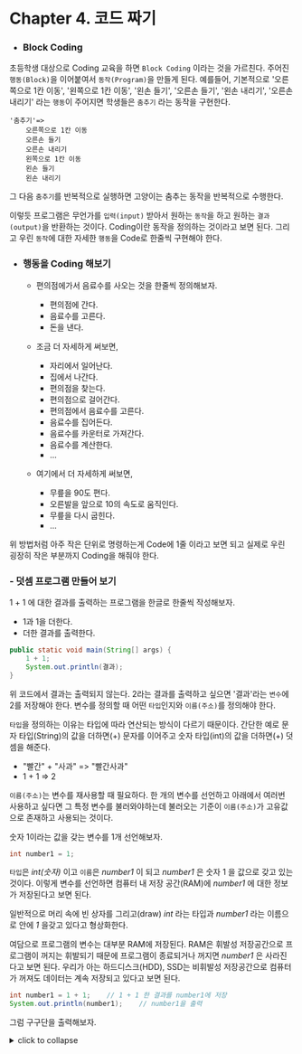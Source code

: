 # Chapter 4. 코드 짜기

- ### Block Coding
초등학생 대상으로 Coding 교육을 하면 `Block Coding` 이라는 것을 가르친다. 주어진 `행동(Block)`을 이어붙여서 `동작(Program)`을 만들게 된다. 예를들어, 기본적으로 '오른쪽으로 1칸 이동', '왼쪽으로 1칸 이동', '왼손 들기', '오른손 들기', '왼손 내리기', '오른손 내리기' 라는 `행동`이 주어지면 학생들은 `춤추기` 라는 동작을 구현한다. 
```
'춤추기'=>
	오른쪽으로 1칸 이동
	오른손 들기
	오른손 내리기
	왼쪽으로 1칸 이동
	왼손 들기
	왼손 내리기
```
그 다음 `춤추기`를 반복적으로 실행하면 고양이는 춤추는 동작을 반복적으로 수행한다.

이렇듯 프로그램은 무언가를 `입력(input)` 받아서 원하는 `동작`을 하고 원하는 `결과(output)`을 반환하는 것이다. Coding이란 동작을 정의하는 것이라고 보면 된다. 그리고 우린 `동작`에 대한 자세한 `행동`을 Code로 한줄씩 구현해야 한다.

- ### 행동을 Coding 해보기
  - 편의점에가서 음료수를 사오는 것을 한줄씩 정의해보자.
    - 편의점에 간다.
    - 음료수를 고른다.
    - 돈을 낸다.

  - 조금 더 자세하게 써보면,
    - 자리에서 일어난다.
    - 집에서 나간다.
    - 편의점을 찾는다.
    - 편의점으로 걸어간다.
    - 편의점에서 음료수를 고른다.
    - 음료수를 집어든다.
    - 음료수를 카운터로 가져간다.
    - 음료수를 계산한다.
    - ...

  - 여기에서 더 자세하게 써보면,
    - 무릎을 90도 편다.
    - 오른발을 앞으로 10의 속도로 움직인다.
    - 무릎을 다시 굽힌다.
    - ...

위 방법처럼 아주 작은 단위로 명령하는게 Code에 1줄 이라고 보면 되고 실제로 우린 굉장히 작은 부분까지 Coding을 해줘야 한다.

### - 덧셈 프로그램 만들어 보기
1 + 1 에 대한 결과를 출력하는 프로그램을 한글로 한줄씩 작성해보자.
- 1과 1을 더한다.
- 더한 결과를 출력한다.
```java
public static void main(String[] args) {
	1 + 1;
	System.out.println(결과);
}
```
위 코드에서 결과는 출력되지 않는다. 2라는 결과를 출력하고 싶으면 '결과'라는 `변수`에 2를 저장해야 한다. 변수를 정의할 때 어떤 `타입`인지와 `이름(주소)`를 정의해야 한다.

`타입`을 정의하는 이유는 타입에 따라 연산되는 방식이 다르기 때문이다. 간단한 예로 문자 타입(String)의 값을 더하면(+) 문자를 이어주고 숫자 타입(int)의 값을 더하면(+) 덧셈을 해준다.
- "빨간" + "사과" => "빨간사과"
- 1 + 1 => 2

`이름(주소)`는 변수를 재사용할 때 필요하다. 한 개의 변수를 선언하고 아래에서 여러번 사용하고 싶다면 그 특정 변수를 불러와야하는데 불러오는 기준이 `이름(주소)`가 고유값으로 존재하고 사용되는 것이다.

숫자 1이라는 값을 갖는 변수를 1개 선언해보자.
```java
int number1 = 1;
```
`타입`은 _int(숫자)_ 이고 `이름`은 _number1_ 이 되고 _number1_ 은 숫자 1 을 값으로 갖고 있는 것이다. 이렇게 변수를 선언하면 컴퓨터 내 저장 공간(RAM)에 _number1_ 에 대한 정보가 저장된다고 보면 된다.

일반적으로 머리 속에 빈 상자를 그리고(draw) _int_ 라는 타입과 _number1_ 라는 이름으로 안에 _1_ 을갖고 있다고 형상화한다. 

여담으로 프로그램의 변수는 대부분 RAM에 저장된다. RAM은 휘발성 저장공간으로 프로그램이 꺼지는 휘발되기 때문에 프로그램이 종료되거나 꺼지면 _number1_ 은 사라진다고 보면 된다. 우리가 아는 하드디스크(HDD), SSD는 비휘발성 저장공간으로 컴퓨터가 꺼져도 데이터는 계속 저장되고 있다고 보면 된다.

```java
int number1 = 1 + 1;	// 1 + 1 한 결과를 number1에 저장
System.out.println(number1);	// number1을 출력
```

그럼 구구단을 출력해보자.

<details>

  <summary>click to collapse</summary>

  ```java
  public static void main(String[] args) {
    System.out.println("2 x 1 = " + 2 x 1);
    System.out.println("2 x 2 = " + 2 x 2);
    System.out.println("2 x 3 = " + 2 x 3);
    System.out.println("2 x 4 = " + 2 x 4);
    System.out.println("2 x 5 = " + 2 x 5);
    System.out.println("2 x 6 = " + 2 x 6);
    System.out.println("2 x 7 = " + 2 x 7);
    System.out.println("2 x 8 = " + 2 x 8);
    System.out.println("2 x 9 = " + 2 x 9);

  }
  ```

</details>